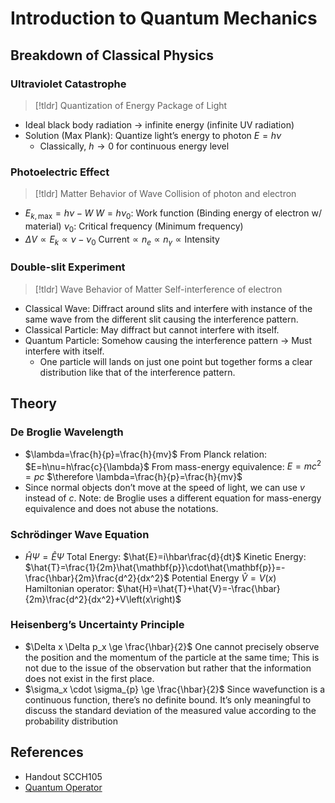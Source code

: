 # Introduction to Quantum Mechanics
## Breakdown of Classical Physics
### Ultraviolet Catastrophe
> [!tldr] Quantization of Energy
> Package of Light

- Ideal black body radiation → infinite energy (infinite UV radiation)
- Solution (Max Plank): Quantize light’s energy to photon $E=h\nu$
	- Classically, $h\to 0$ for continuous energy level
### Photoelectric Effect
>[!tldr] Matter Behavior of Wave
> Collision of photon and electron

- $E_{k,\text{max}}=h\nu-W$
  $W=h\nu_0$: Work function (Binding energy of electron w/ material)
  $\nu_0$: Critical frequency (Minimum frequency)
- $\Delta V \propto E_{k}\propto\nu-\nu_0$
  $\text{Current} \propto n_{e}\propto n_{\gamma} \propto \text{Intensity}$
### Double-slit Experiment
>[!tldr] Wave Behavior of Matter
>Self-interference of electron

- Classical Wave: Diffract around slits and interfere with instance of the same wave from the different slit causing the interference pattern.
- Classical Particle: May diffract but cannot interfere with itself.
- Quantum Particle: Somehow causing the interference pattern → Must interfere with itself.
	- One particle will lands on just one point but together forms a clear distribution like that of the interference pattern.
## Theory
### De Broglie Wavelength
- $\lambda=\frac{h}{p}=\frac{h}{mv}$
  From Planck relation: $E=h\nu=h\frac{c}{\lambda}$
  From mass-energy equivalence: $E=mc^2=pc$
  $\therefore \lambda=\frac{h}{p}=\frac{h}{mv}$
- Since normal objects don’t move at the speed of light, we can use $v$ instead of $c$.
  Note: de Broglie uses a different equation for mass-energy equivalence and does not abuse the notations.
### Schrödinger Wave Equation
- $\hat{H}\Psi=\hat{E}\Psi$
  Total Energy: $\hat{E}=i\hbar\frac{d}{dt}$
  Kinetic Energy: $\hat{T}=\frac{1}{2m}\hat{\mathbf{p}}\cdot\hat{\mathbf{p}}=-\frac{\hbar}{2m}\frac{d^2}{dx^2}$
  Potential Energy $\hat{V}=V(x)$
  Hamiltonian operator: $\hat{H}=\hat{T}+\hat{V}=-\frac{\hbar}{2m}\frac{d^2}{dx^2}+V\left(x\right)$
### Heisenberg’s Uncertainty Principle
- $\Delta x \Delta p_x \ge \frac{\hbar}{2}​$
  One cannot precisely observe the position and the momentum of the particle at the same time; This is not due to the issue of the observation but rather that the information does not exist in the first place.
- $\sigma_x \cdot \sigma_{p} \ge \frac{\hbar}{2}$
  Since wavefunction is a continuous function, there’s no definite bound. It’s only meaningful to discuss the standard deviation of the measured value according to the probability distribution
## References
- Handout SCCH105
- [Quantum Operator](https://en.wikipedia.org/wiki/Operator_(physics)#Table_of_QM_operators)